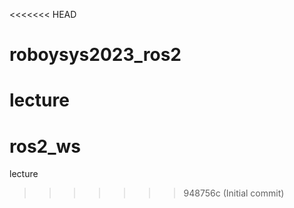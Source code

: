 <<<<<<< HEAD
# roboysys2023_ros2
lecture
=======
# ros2_ws
lecture 
>>>>>>> 948756c (Initial commit)
